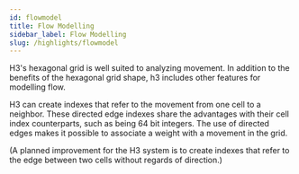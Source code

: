 ```yaml
---
id: flowmodel
title: Flow Modelling
sidebar_label: Flow Modelling
slug: /highlights/flowmodel
---
```


H3's hexagonal grid is well suited to analyzing movement. In addition to the benefits of the hexagonal grid shape, h3 includes other features for modelling flow.

H3 can create indexes that refer to the movement from one cell to a neighbor. These directed edge indexes share the advantages with their cell index counterparts, such as being 64 bit integers. The use of directed edges makes it possible to associate a weight with a movement in the grid.

(A planned improvement for the H3 system is to create indexes that refer to the edge between two cells without regards of direction.)
